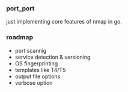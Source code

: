 
### port_port

just implementing core features of nmap in go.

### roadmap

- port scannig
- service detection & versioning
- OS fingerprinting
- templates like T4/T5
- output file options
- verbose option